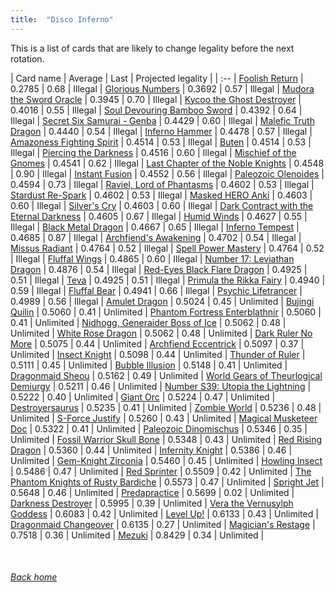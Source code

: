 ```yaml
---
title:  "Disco Inferno"
---
```


This is a list of cards that are likely to change legality before the next rotation.

| Card name | Average | Last | Projected legality |
| :-- |
[Foolish Return](https://db.ygoprodeck.com/card/?search=Foolish%20Return) | 0.2785 | 0.68 | Illegal |
[Glorious Numbers](https://db.ygoprodeck.com/card/?search=Glorious%20Numbers) | 0.3692 | 0.57 | Illegal |
[Mudora the Sword Oracle](https://db.ygoprodeck.com/card/?search=Mudora%20the%20Sword%20Oracle) | 0.3945 | 0.70 | Illegal |
[Kycoo the Ghost Destroyer](https://db.ygoprodeck.com/card/?search=Kycoo%20the%20Ghost%20Destroyer) | 0.4016 | 0.55 | Illegal |
[Soul Devouring Bamboo Sword](https://db.ygoprodeck.com/card/?search=Soul%20Devouring%20Bamboo%20Sword) | 0.4392 | 0.64 | Illegal |
[Secret Six Samurai - Genba](https://db.ygoprodeck.com/card/?search=Secret%20Six%20Samurai%20-%20Genba) | 0.4429 | 0.60 | Illegal |
[Malefic Truth Dragon](https://db.ygoprodeck.com/card/?search=Malefic%20Truth%20Dragon) | 0.4440 | 0.54 | Illegal |
[Inferno Hammer](https://db.ygoprodeck.com/card/?search=Inferno%20Hammer) | 0.4478 | 0.57 | Illegal |
[Amazoness Fighting Spirit](https://db.ygoprodeck.com/card/?search=Amazoness%20Fighting%20Spirit) | 0.4514 | 0.53 | Illegal |
[Buten](https://db.ygoprodeck.com/card/?search=Buten) | 0.4514 | 0.53 | Illegal |
[Piercing the Darkness](https://db.ygoprodeck.com/card/?search=Piercing%20the%20Darkness) | 0.4516 | 0.60 | Illegal |
[Mischief of the Gnomes](https://db.ygoprodeck.com/card/?search=Mischief%20of%20the%20Gnomes) | 0.4541 | 0.62 | Illegal |
[Last Chapter of the Noble Knights](https://db.ygoprodeck.com/card/?search=Last%20Chapter%20of%20the%20Noble%20Knights) | 0.4548 | 0.90 | Illegal |
[Instant Fusion](https://db.ygoprodeck.com/card/?search=Instant%20Fusion) | 0.4552 | 0.56 | Illegal |
[Paleozoic Olenoides](https://db.ygoprodeck.com/card/?search=Paleozoic%20Olenoides) | 0.4594 | 0.73 | Illegal |
[Raviel, Lord of Phantasms](https://db.ygoprodeck.com/card/?search=Raviel,%20Lord%20of%20Phantasms) | 0.4602 | 0.53 | Illegal |
[Stardust Re-Spark](https://db.ygoprodeck.com/card/?search=Stardust%20Re-Spark) | 0.4602 | 0.53 | Illegal |
[Masked HERO Anki](https://db.ygoprodeck.com/card/?search=Masked%20HERO%20Anki) | 0.4603 | 0.60 | Illegal |
[Silver's Cry](https://db.ygoprodeck.com/card/?search=Silver's%20Cry) | 0.4603 | 0.60 | Illegal |
[Dark Contract with the Eternal Darkness](https://db.ygoprodeck.com/card/?search=Dark%20Contract%20with%20the%20Eternal%20Darkness) | 0.4605 | 0.67 | Illegal |
[Humid Winds](https://db.ygoprodeck.com/card/?search=Humid%20Winds) | 0.4627 | 0.55 | Illegal |
[Black Metal Dragon](https://db.ygoprodeck.com/card/?search=Black%20Metal%20Dragon) | 0.4667 | 0.65 | Illegal |
[Inferno Tempest](https://db.ygoprodeck.com/card/?search=Inferno%20Tempest) | 0.4685 | 0.87 | Illegal |
[Archfiend's Awakening](https://db.ygoprodeck.com/card/?search=Archfiend's%20Awakening) | 0.4702 | 0.54 | Illegal |
[Missus Radiant](https://db.ygoprodeck.com/card/?search=Missus%20Radiant) | 0.4764 | 0.52 | Illegal |
[Spell Power Mastery](https://db.ygoprodeck.com/card/?search=Spell%20Power%20Mastery) | 0.4764 | 0.52 | Illegal |
[Fluffal Wings](https://db.ygoprodeck.com/card/?search=Fluffal%20Wings) | 0.4865 | 0.60 | Illegal |
[Number 17: Leviathan Dragon](https://db.ygoprodeck.com/card/?search=Number%2017:%20Leviathan%20Dragon) | 0.4876 | 0.54 | Illegal |
[Red-Eyes Black Flare Dragon](https://db.ygoprodeck.com/card/?search=Red-Eyes%20Black%20Flare%20Dragon) | 0.4925 | 0.51 | Illegal |
[Teva](https://db.ygoprodeck.com/card/?search=Teva) | 0.4925 | 0.51 | Illegal |
[Primula the Rikka Fairy](https://db.ygoprodeck.com/card/?search=Primula%20the%20Rikka%20Fairy) | 0.4940 | 0.59 | Illegal |
[Fluffal Bear](https://db.ygoprodeck.com/card/?search=Fluffal%20Bear) | 0.4941 | 0.66 | Illegal |
[Psychic Lifetrancer](https://db.ygoprodeck.com/card/?search=Psychic%20Lifetrancer) | 0.4989 | 0.56 | Illegal |
[Amulet Dragon](https://db.ygoprodeck.com/card/?search=Amulet%20Dragon) | 0.5024 | 0.45 | Unlimited |
[Bujingi Quilin](https://db.ygoprodeck.com/card/?search=Bujingi%20Quilin) | 0.5060 | 0.41 | Unlimited |
[Phantom Fortress Enterblathnir](https://db.ygoprodeck.com/card/?search=Phantom%20Fortress%20Enterblathnir) | 0.5060 | 0.41 | Unlimited |
[Nidhogg, Generaider Boss of Ice](https://db.ygoprodeck.com/card/?search=Nidhogg,%20Generaider%20Boss%20of%20Ice) | 0.5062 | 0.48 | Unlimited |
[White Rose Dragon](https://db.ygoprodeck.com/card/?search=White%20Rose%20Dragon) | 0.5062 | 0.48 | Unlimited |
[Dark Ruler No More](https://db.ygoprodeck.com/card/?search=Dark%20Ruler%20No%20More) | 0.5075 | 0.44 | Unlimited |
[Archfiend Eccentrick](https://db.ygoprodeck.com/card/?search=Archfiend%20Eccentrick) | 0.5097 | 0.37 | Unlimited |
[Insect Knight](https://db.ygoprodeck.com/card/?search=Insect%20Knight) | 0.5098 | 0.44 | Unlimited |
[Thunder of Ruler](https://db.ygoprodeck.com/card/?search=Thunder%20of%20Ruler) | 0.5111 | 0.45 | Unlimited |
[Bubble Illusion](https://db.ygoprodeck.com/card/?search=Bubble%20Illusion) | 0.5148 | 0.41 | Unlimited |
[Dragonmaid Sheou](https://db.ygoprodeck.com/card/?search=Dragonmaid%20Sheou) | 0.5162 | 0.49 | Unlimited |
[World Gears of Theurlogical Demiurgy](https://db.ygoprodeck.com/card/?search=World%20Gears%20of%20Theurlogical%20Demiurgy) | 0.5211 | 0.46 | Unlimited |
[Number S39: Utopia the Lightning](https://db.ygoprodeck.com/card/?search=Number%20S39:%20Utopia%20the%20Lightning) | 0.5222 | 0.40 | Unlimited |
[Giant Orc](https://db.ygoprodeck.com/card/?search=Giant%20Orc) | 0.5224 | 0.47 | Unlimited |
[Destroyersaurus](https://db.ygoprodeck.com/card/?search=Destroyersaurus) | 0.5235 | 0.41 | Unlimited |
[Zombie World](https://db.ygoprodeck.com/card/?search=Zombie%20World) | 0.5236 | 0.48 | Unlimited |
[S-Force Justify](https://db.ygoprodeck.com/card/?search=S-Force%20Justify) | 0.5260 | 0.43 | Unlimited |
[Magical Musketeer Doc](https://db.ygoprodeck.com/card/?search=Magical%20Musketeer%20Doc) | 0.5322 | 0.41 | Unlimited |
[Paleozoic Dinomischus](https://db.ygoprodeck.com/card/?search=Paleozoic%20Dinomischus) | 0.5346 | 0.35 | Unlimited |
[Fossil Warrior Skull Bone](https://db.ygoprodeck.com/card/?search=Fossil%20Warrior%20Skull%20Bone) | 0.5348 | 0.43 | Unlimited |
[Red Rising Dragon](https://db.ygoprodeck.com/card/?search=Red%20Rising%20Dragon) | 0.5360 | 0.44 | Unlimited |
[Infernity Knight](https://db.ygoprodeck.com/card/?search=Infernity%20Knight) | 0.5386 | 0.46 | Unlimited |
[Gem-Knight Zirconia](https://db.ygoprodeck.com/card/?search=Gem-Knight%20Zirconia) | 0.5460 | 0.45 | Unlimited |
[Howling Insect](https://db.ygoprodeck.com/card/?search=Howling%20Insect) | 0.5486 | 0.47 | Unlimited |
[Red Sprinter](https://db.ygoprodeck.com/card/?search=Red%20Sprinter) | 0.5509 | 0.42 | Unlimited |
[The Phantom Knights of Rusty Bardiche](https://db.ygoprodeck.com/card/?search=The%20Phantom%20Knights%20of%20Rusty%20Bardiche) | 0.5573 | 0.47 | Unlimited |
[Spright Jet](https://db.ygoprodeck.com/card/?search=Spright%20Jet) | 0.5648 | 0.46 | Unlimited |
[Predapractice](https://db.ygoprodeck.com/card/?search=Predapractice) | 0.5699 | 0.02 | Unlimited |
[Darkness Destroyer](https://db.ygoprodeck.com/card/?search=Darkness%20Destroyer) | 0.5995 | 0.39 | Unlimited |
[Vera the Vernusylph Goddess](https://db.ygoprodeck.com/card/?search=Vera%20the%20Vernusylph%20Goddess) | 0.6083 | 0.42 | Unlimited |
[Level Up!](https://db.ygoprodeck.com/card/?search=Level%20Up!) | 0.6133 | 0.43 | Unlimited |
[Dragonmaid Changeover](https://db.ygoprodeck.com/card/?search=Dragonmaid%20Changeover) | 0.6135 | 0.27 | Unlimited |
[Magician's Restage](https://db.ygoprodeck.com/card/?search=Magician's%20Restage) | 0.7518 | 0.36 | Unlimited |
[Mezuki](https://db.ygoprodeck.com/card/?search=Mezuki) | 0.8429 | 0.34 | Unlimited |

<br>

###### [Back home](index)